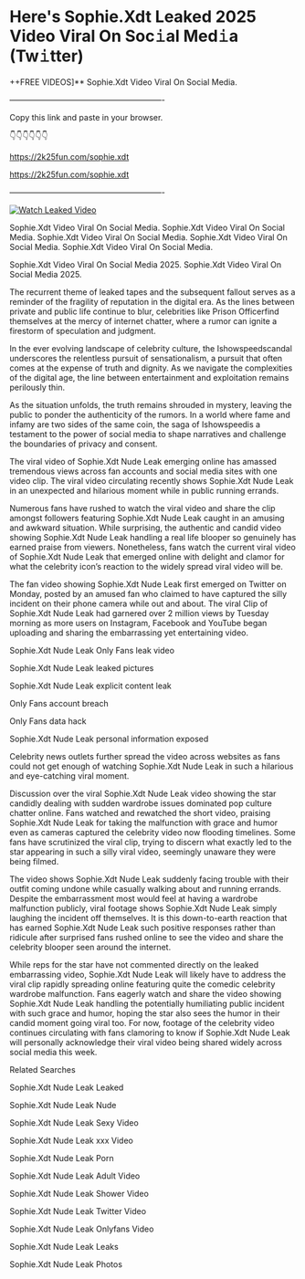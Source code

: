 # Here's Sophie.Xdt Leaked 2025 Video Viral On Soc𝚒al Med𝚒a (Tw𝚒tter)

++FREE VIDEOS]** Sophie.Xdt Video Viral On Social Media.

———————————————————-

Copy this link and paste in your browser.

👇👇👇👇👇👇

https://2k25fun.com/sophie.xdt

https://2k25fun.com/sophie.xdt

———————————————————-

[![Watch Leaked Video](https://miro.medium.com/v2/resize:fit:828/format:webp/1*cilzJN44JGOrTw9NJCrNHA.gif "Watch Leaked Video")](https://2k25fun.com/sophie.xdt)

Sophie.Xdt Video Viral On Social Media. Sophie.Xdt Video Viral On Social Media. Sophie.Xdt Video Viral On Social Media. Sophie.Xdt Video Viral On Social Media. Sophie.Xdt Video Viral On Social Media.

Sophie.Xdt Video Viral On Social Media 2025. Sophie.Xdt Video Viral On Social Media 2025.

The recurrent theme of leaked tapes and the subsequent fallout serves as a reminder of the fragility of reputation in the digital era. As the lines between private and public life continue to blur, celebrities like Prison Officerfind themselves at the mercy of internet chatter, where a rumor can ignite a firestorm of speculation and judgment.

In the ever evolving landscape of celebrity culture, the Ishowspeedscandal underscores the relentless pursuit of sensationalism, a pursuit that often comes at the expense of truth and dignity. As we navigate the complexities of the digital age, the line between entertainment and exploitation remains perilously thin.

As the situation unfolds, the truth remains shrouded in mystery, leaving the public to ponder the authenticity of the rumors. In a world where fame and infamy are two sides of the same coin, the saga of Ishowspeedis a testament to the power of social media to shape narratives and challenge the boundaries of privacy and consent.

The viral video of Sophie.Xdt Nude Leak emerging online has amassed tremendous views across fan accounts and social media sites with one video clip. The viral video circulating recently shows Sophie.Xdt Nude Leak in an unexpected and hilarious moment while in public running errands.

Numerous fans have rushed to watch the viral video and share the clip amongst followers featuring Sophie.Xdt Nude Leak caught in an amusing and awkward situation. While surprising, the authentic and candid video showing Sophie.Xdt Nude Leak handling a real life blooper so genuinely has earned praise from viewers. Nonetheless, fans watch the current viral video of Sophie.Xdt Nude Leak that emerged online with delight and clamor for what the celebrity icon’s reaction to the widely spread viral video will be.

The fan video showing Sophie.Xdt Nude Leak first emerged on Twitter on Monday, posted by an amused fan who claimed to have captured the silly incident on their phone camera while out and about. The viral Clip of Sophie.Xdt Nude Leak had garnered over 2 million views by Tuesday morning as more users on Instagram, Facebook and YouTube began uploading and sharing the embarrassing yet entertaining video.

Sophie.Xdt Nude Leak Only Fans leak video

Sophie.Xdt Nude Leak leaked pictures

Sophie.Xdt Nude Leak explicit content leak

Only Fans account breach

Only Fans data hack

Sophie.Xdt Nude Leak personal information exposed

Celebrity news outlets further spread the video across websites as fans could not get enough of watching Sophie.Xdt Nude Leak in such a hilarious and eye-catching viral moment.

Discussion over the viral Sophie.Xdt Nude Leak video showing the star candidly dealing with sudden wardrobe issues dominated pop culture chatter online. Fans watched and rewatched the short video, praising Sophie.Xdt Nude Leak for taking the malfunction with grace and humor even as cameras captured the celebrity video now flooding timelines. Some fans have scrutinized the viral clip, trying to discern what exactly led to the star appearing in such a silly viral video, seemingly unaware they were being filmed.

The video shows Sophie.Xdt Nude Leak suddenly facing trouble with their outfit coming undone while casually walking about and running errands. Despite the embarrassment most would feel at having a wardrobe malfunction publicly, viral footage shows Sophie.Xdt Nude Leak simply laughing the incident off themselves. It is this down-to-earth reaction that has earned Sophie.Xdt Nude Leak such positive responses rather than ridicule after surprised fans rushed online to see the video and share the celebrity blooper seen around the internet.

While reps for the star have not commented directly on the leaked embarrassing video, Sophie.Xdt Nude Leak will likely have to address the viral clip rapidly spreading online featuring quite the comedic celebrity wardrobe malfunction. Fans eagerly watch and share the video showing Sophie.Xdt Nude Leak handling the potentially humiliating public incident with such grace and humor, hoping the star also sees the humor in their candid moment going viral too. For now, footage of the celebrity video continues circulating with fans clamoring to know if Sophie.Xdt Nude Leak will personally acknowledge their viral video being shared widely across social media this week.

Related Searches

Sophie.Xdt Nude Leak Leaked

Sophie.Xdt Nude Leak Nude

Sophie.Xdt Nude Leak Sexy Video

Sophie.Xdt Nude Leak xxx Video

Sophie.Xdt Nude Leak Porn

Sophie.Xdt Nude Leak Adult Video

Sophie.Xdt Nude Leak Shower Video

Sophie.Xdt Nude Leak Twitter Video

Sophie.Xdt Nude Leak Onlyfans Video

Sophie.Xdt Nude Leak Leaks

Sophie.Xdt Nude Leak Photos